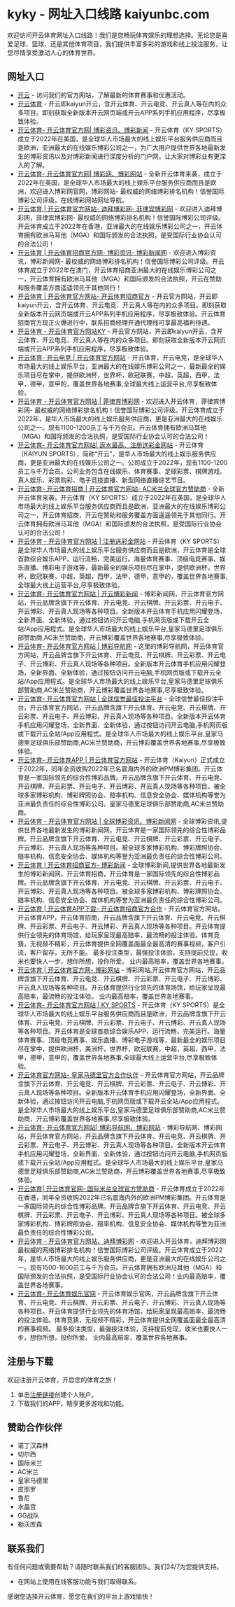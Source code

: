 # kyky - 网址入口线路 kaiyunbc.com

欢迎访问开云体育网址入口线路！我们是您畅玩体育娱乐的理想选择。无论您是喜爱足球、篮球、还是其他体育项目，我们提供丰富多彩的游戏和线上投注服务，让您尽情享受激动人心的体育世界。

## 网址入口

- [开云](https://www.kaiyun-cc.com/) - 访问我们的官方网站，了解最新的体育赛事和优惠活动。
- [开云体育](https://www.kaiyun-cc.com/) - 开云即kaiyun开云，含开云体育、开云电竞、开云真人等在内的众多项目。即刻获取全新版本开云网页端或开云APP系列手机应用程序，尽享极致体验。
- [开云体育- 开云体育官方网| 博彩资讯、博彩新闻](http://otakunoie.com) - 开云体育（KY SPORTS）成立于2022年在美国，是全球华人市场最大的线上娱乐平台服务供应商而且是欧洲，亚洲最大的在线娱乐博彩公司之一，为广大用户提供世界各地最新发生的博彩资讯以及对博彩新闻进行深度分析的门户网，让大家对博彩业有更深入的了解。
- [开云体育- 开云体育官方网| 博彩网、博彩网站](http://wtfclips.com) - 全新开云体育来袭，成立于2022年在英国，是全球华人市场最大的线上娱乐平台服务供应商而且是欧洲，欢迎进入博彩网官网，博彩网站- 最权威的网络博彩排名机构！信誉国际博彩公司评级，在线博彩网站网址导航。
- [开云体育 |  开云体育官方网站- 迪拜博彩网- 菲律宾博彩网](http://mdelam.com) - 欢迎进入迪拜博彩网，菲律宾博彩网- 最权威的网络博彩排名机构！信誉国际博彩公司评级。开云体育成立于2022年在香港，亚洲最大的在线娱乐博彩公司之一，开云体育拥有欧洲马耳他（MGA）和国际颁发的合法执照，是受国际行业协会认可的合法公司！
- [开云体育 |  开云体育招商官方网- 博彩资讯- 博彩新闻网](http://orweight.com) - 欢迎进入博彩资讯，博彩新闻网- 最权威的网络博彩排名机构！信誉国际博彩公司评级。开云体育成立于2022年在澳门，开云体育招商亚洲最大的在线娱乐博彩公司之一，开云体育拥有欧洲马耳他（MGA）和国际颁发的合法执照，开云在赞助和服务覆盖方面遥遥领先于其他同行！
- [开云体育 |  开云体育官方网站- 开云体育招商官方](http://kobebryantshoes10.com) - 开云官方网站，开云即kaiyun开云，含开云体育、开云电竞、开云真人等在内的众多项目。即刻获取全新版本开云网页端或开云APP系列手机应用程序，尽享极致体验。开云体育招商官方现正火爆进行中，联系招商经理开通代理线可享最高福利待遇。
- [开云体育 -  开云体育官方网站KY](http://kaiyun-cc.com) - 开云官方网站，开云即kaiyun开云，含开云体育、开云电竞、开云真人等在内的众多项目。即刻获取全新版本开云网页端或开云APP系列手机应用程序，尽享极致体验。
- [开云体育- 开云电竞 | 开云体育官方网站](http://kaga-rc.com) - 开云体育，开云电竞，是全球华人市场最大的线上娱乐平台，亚洲最大的在线娱乐博彩公司之一，最新最全的娱乐项目尽在掌中，提供欧洲杯，世界杯，欧冠联赛，中超，英超，西甲，法甲，德甲，意甲的，覆盖世界各地赛事,全球最大线上运营平台,尽享极致体验。
- [开云体育 - 开云体育官方网站 | 菲律宾博彩网](http://theg2store.com) - 欢迎进入开云体育，菲律宾博彩网- 最权威的网络博彩排名机构！信誉国际博彩公司评级。开云体育成立于2022年，是华人市场最大的线上娱乐服务供应商，更是亚洲最大的在线娱乐公司之一。现有1100-1200员工与千万会员。开云体育拥有欧洲马耳他（MGA）和国际颁发的合法执照，是受国际行业协会认可的合法公司！
- [开云体育- 开云体育官方网站| 返水最高、注册送彩金网站](http://kyf9.com) - 开云体育（KAIYUN SPORTS），简称“开云”，是华人市场最大的线上娱乐服务供应商，更是亚洲最大的在线娱乐公司之一。公司成立于2022年，现有1100-1200员工与千万会员。公司业务包含在线娱乐、体育赛事、足球彩票、棋牌游戏、真人娱乐、彩票购彩、电子竞技直播、新型网络直播综艺节目。
- [开云体育- 开云体育招商 | 开云体育官方网站- AC米兰全球官方赞助商](http://kyf1.com) - 全新开云体育来袭，开云体育（KY SPORTS）成立于2022年在英国，是全球华人市场最大的线上娱乐平台服务供应商而且是欧洲，亚洲最大的在线娱乐博彩公司之一，开云体育招商，开云在赞助和服务覆盖方面遥遥领先于其他同行。开云体育拥有欧洲马耳他（MGA）和国际颁发的合法执照，是受国际行业协会认可的合法公司！
- [开云体育 - 开云体育官方网站 | 注册送彩金网站](http://cgwwww.com) - 开云体育（KY SPORTS）是全球华人市场最大的线上娱乐平台服务供应商而且是欧洲，开云体育是全球首款综合娱乐APP，运行流畅，完美运行。海量体育赛事、顶级电竞赛事、娱乐直播、博彩电子游戏等，最新最全的娱乐项目尽在掌中，提供欧洲杯，世界杯，欧冠联赛，中超，英超，西甲，法甲，德甲，意甲的，覆盖世界各地赛事,全球最大线上运营平台,尽享极致体验。
- [开云体育- 开云体育官方网站 | 开云博彩新闻](http://tea0376.com) - 博彩新闻网，开云体育官方网站，开云品牌含旗下开云体育、开云电竞、开云棋牌、开云彩票、开云电子、开云博彩、开云真人现场等各种项目。全新版本开云体育手机应用闪耀登场，全新界面、全新体验，通过按钮访问开云电脑,手机网页版或下载开云全站/App应用程式。是全球华人市场最大的线上娱乐平台,皇家马德里足球俱乐部赞助商,AC米兰赞助商，开云博彩覆盖世界各地赛事,尽享极致体验。
- [开云体育- 开云体育官方网站 | 博彩导航网](http://7756pt.com) - 这里的博彩导航网，开云体育官方网站，开云品牌含旗下开云体育、开云电竞、开云棋牌、开云彩票、开云电子、开云博彩、开云真人现场等各种项目。全新版本开云体育手机应用闪耀登场，全新界面、全新体验，通过按钮访问开云电脑,手机网页版或下载开云全站/App应用程式。是全球华人市场最大的线上娱乐平台,皇家马德里足球俱乐部赞助商,AC米兰赞助商，开云博彩覆盖世界各地赛事,尽享极致体验。
- [开云体育- 开云体育官方网站 | 全球信誉最佳投注平台](http://bjmingjun.com) - 全球信誉最佳投注平台，开云体育官方网站，开云品牌含旗下开云体育、开云电竞、开云棋牌、开云彩票、开云电子、开云博彩、开云真人现场等各种项目。全新版本开云体育手机应用闪耀登场，全新界面、全新体验，通过按钮访问开云电脑,手机网页版或下载开云全站/App应用程式。是全球华人市场最大的线上娱乐平台,皇家马德里足球俱乐部赞助商,AC米兰赞助商，开云博彩覆盖世界各地赛事,尽享极致体验。
- [开云体育- 开云体育APP | 开云体育官方网站](http://bhkmall.com) - 开云体育（Kaiyun）正式成立于2022年，同年全资收购2022年已名震海内外的欧洲PM博彩集团。开云体育是一家国际领先的综合性博彩品牌。开云品牌含旗下开云体育、开云电竞、开云棋牌、开云彩票、开云电子、开云博彩、开云真人现场等各种项目。被全球多家博彩机构、博彩牌照协会、赔率机构、信息安全协会、媒体机构等誉为亚洲最负责任的综合性博彩公司。皇家马德里足球俱乐部赞助商,AC米兰赞助商。
- [开云体育 - 开云体育官方网站 | 全球博彩资讯、博彩新闻网](http://363wz.com) - 全球博彩资讯,提供世界各地最新发生的博彩新闻网，开云体育是一家国际领先的综合性博彩品牌。开云品牌含旗下开云体育、开云电竞、开云棋牌、开云彩票、开云电子、开云博彩、开云真人现场等各种项目。被全球多家博彩机构、博彩牌照协会、赔率机构、信息安全协会、媒体机构等誉为亚洲最负责任的综合性博彩公司。
- [开云体育 |  开云体育招商官方- 博彩新闻](http://skalahu.com) - 全球博彩新闻,提供世界各地最新发生的博彩新闻网，开云体育招商，开云体育是一家国际领先的综合性博彩品牌。开云品牌含旗下开云体育、开云电竞、开云棋牌、开云彩票、开云电子、开云博彩、开云真人现场等各种项目。被全球多家博彩机构、博彩牌照协会、赔率机构、信息安全协会、媒体机构等誉为亚洲最负责任的综合性博彩公司。
- [开云体育 |  开云体育APP下载- 开云体育招商官方合作](http://dpfhbl.com) - 开云体育官方网站，开云体育APP，开云体育招商，开云品牌含旗下开云体育、开云电竞、开云棋牌、开云彩票、开云电子、开云博彩、开云真人现场等各种项目。开云体育提供行业领先的体育场馆，给玩家呈现最高赔率，最流畅的投注体验。体育竞猜，无视频不精彩，开云体育提供全网覆盖面最全最高清的赛事视频，客户引流，客户留存，无所不能。 最多投注类型，最强投注体验，支持提前兑现，收米也要快人一步，想你所想，投你所爱。 业内最高赔率，覆盖世界各地赛事。
- [开云体育 |  开云体育官方网- 博彩网站](http://yushangmedia.com) - 博彩网站,开云体育官方网站，开云品牌含旗下开云体育、开云电竞、开云棋牌、开云彩票、开云电子、开云博彩、开云真人现场等各种项目。开云体育提供行业领先的体育场馆，给玩家呈现最高赔率，最流畅的投注体验。 业内最高赔率，覆盖世界各地赛事。
- [开云体育- 开云体育官方网站 | KY SPORTS](http://pchnr.com) - 开云体育（KY SPORTS）是全球华人市场最大的线上娱乐平台服务供应商而且是欧洲，开云品牌含旗下开云体育、开云电竞、开云棋牌、开云彩票、开云电子、开云博彩、开云真人现场等各种项目。开云体育是全球首款综合娱乐APP，运行流畅，完美运行。海量体育赛事、顶级电竞赛事、娱乐直播、博彩电子游戏等，最新最全的娱乐项目尽在掌中，提供欧洲杯，美洲杯，世界杯，欧冠联赛，中超，英超，西甲，法甲，德甲，意甲的，覆盖世界各地赛事,全球最大线上运营平台,尽享极致体验。
- [开云体育官方网站- 皇家马德里官方合作伙伴](http://kyf3.com) - 开云体育官方网站，开云品牌含旗下开云体育、开云电竞、开云棋牌、开云彩票、开云电子、开云博彩、开云真人现场等各种项目。全新版本开云体育手机应用闪耀登场，全新界面、全新体验，通过按钮访问开云电脑,手机网页版或下载开云全站/App应用程式。是全球华人市场最大的线上娱乐平台,皇家马德里足球俱乐部赞助商,AC米兰赞助商，开云博彩覆盖世界各地赛事,尽享极致体验。
- [开云体育- 开云体育官方网站| 博彩导航网、博彩网站](http://besthomedecorguide.com) - 博彩导航网、博彩网站，开云体育官方网站，开云品牌含旗下开云体育、开云电竞、开云棋牌、开云彩票、开云电子、开云博彩、开云真人现场等各种项目。全新版本开云体育手机应用闪耀登场，全新界面、全新体验，通过按钮访问开云电脑,手机网页版或下载开云全站/App应用程式。是全球华人市场最大的线上娱乐平台,皇家马德里足球俱乐部赞助商,AC米兰赞助商，开云博彩覆盖世界各地赛事,尽享极致体验。
- [开云体育| 开云体育官网- 国际米兰全球官方赞助商](http://cezarypaciorek.com) - 开云体育成立于2022年在香港，同年全资收购2022年已名震海内外的欧洲PM博彩集团。开云体育是一家国际领先的综合性博彩品牌。开云品牌含旗下开云体育、开云电竞、开云棋牌、开云彩票、开云电子、开云博彩、开云真人现场等各种项目。被全球多家博彩机构、博彩牌照协会、赔率机构、信息安全协会、媒体机构等誉为亚洲最负责任的综合性博彩公司。
- [开云体育 - 开云体育官方网站、迪拜博彩网](http://jieyuanjie.com) - 欢迎进入开云体育，迪拜博彩网最权威的网络博彩排名机构！信誉国际博彩公司评级。开云体育成立于2022年，是华人市场最大的线上娱乐服务供应商，更是亚洲最大的在线娱乐公司之一。现有1500-1600员工与千万会员。开云体育拥有欧洲马耳他（MGA）和国际颁发的合法执照，是受国际行业协会认可的合法公司！业内最高赔率，覆盖世界各地赛事。
- [开云体育- 开云体育娱乐官网](http://goodsorigin.com) - 开云体育娱乐官网，开云品牌含旗下开云体育、开云电竞、开云棋牌、开云彩票、开云电子、开云博彩、开云真人现场等各种项目。开云体育提供行业领先的体育场馆，给玩家呈现最高赔率，最流畅的投注体验。体育竞猜，无视频不精彩，开云体育提供全网覆盖面最全最高清的赛事视频。 最多投注类型，最强投注体验，支持提前兑现，收米也要快人一步，想你所想，投你所爱。 业内最高赔率，覆盖世界各地赛事。
## 注册与下载

欢迎注册开云体育，开启您的体育之旅！

1. 单击[注册链接](https://kaiyuntiyu.github.io)创建个人账户。
2. 下载我们的APP，畅享更多游戏和功能。

## 赞助合作伙伴

- 诺丁汉森林
- 切尔西
- 国际米兰
- AC米兰
- 皇家马德里
- 皮耶罗
- 鲁尼
- 水晶宫
- GG战队
- 勒沃库森

## 联系我们

有任何问题或需要帮助？请随时联系我们的客服团队。我们24/7为您提供支持。

- 在网站上使用在线客服功能与我们取得联系。

感谢您选择开云体育，愿您在我们的平台上游戏愉快！
